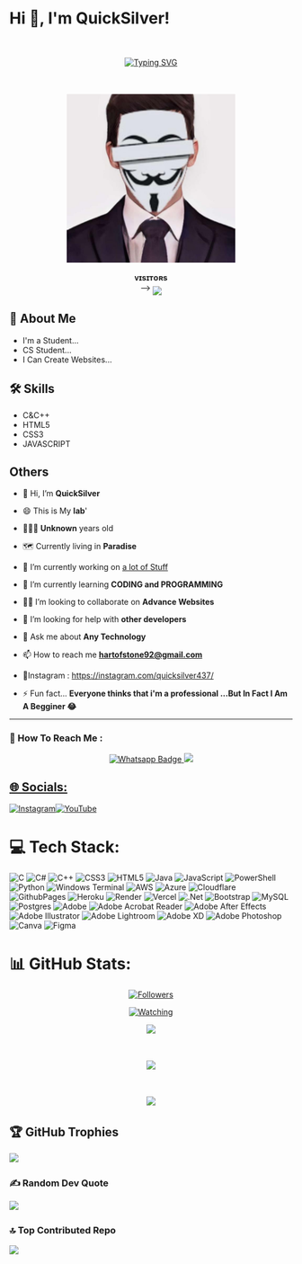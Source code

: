 # Hi 👋, I'm QuickSilver!

<div align="center" style="padding: 20px;">

[![Typing SVG](https://readme-typing-svg.herokuapp.com/?color=bb9af7&center=true&vCenter=true&lines=Hello+World!;Keep+it+simple.;Stay+curious!;Learn+everyday.;Code+with+passion.;Dream+big.+Start+small.;Make+it+happen.;Stay+positive!;&center=true&vCenter=true&size=30&speed=50)](https://git.io/typing-svg)

</div>

<p align="center">  
  <a href="https://github.com/Quicksilver-lab">
    <img alt="QuickSilver" height="300" src="https://raw.githubusercontent.com/Quicksilver-lab/Quicksilver-lab/main/Quick.jpeg">
  </a>
</p>
<p align="center">
    <b>ᴠɪsɪᴛᴏʀs</b><br>
 -->    <img align="middle" src="https://profile-counter.glitch.me/Quicksilver-lab/count.svg" />
</p>


## 📕 About Me
- I'm a Student...
- CS Student...
- I Can Create Websites...

## 🛠 Skills
- C&C++
- HTML5
- CSS3
- JAVASCRIPT

## Others

- 👋 Hi, I’m **QuickSilver**

- 😄 This is My **lab**'

-  👨🏻‍🦱 **Unknown** years old

-  🗺 Currently living in **Paradise**

- 🔭 I’m currently working on [a lot of Stuff](https://github.com/Quicksilver-lab?tab=repositories)

- 🧠 I’m currently learning **CODING and PROGRAMMING**

- 👯‍♀️ I’m looking to collaborate on **Advance Websites**

- 🤝 I’m looking for help with **other developers**

-  💬 Ask me about **Any Technology**

- 📫 How to reach me **hartofstone92@gmail.com**
 
- 🚩Instagram : https://instagram.com/quicksilver437/
- ⚡️ Fun fact...
**Everyone thinks that i'm a professional ...But In Fact I Am A Begginer 😂**
---

### 🗼 How To Reach Me :
<p align="center">
<a href="http://Wa.me/923261006241">
    <img src="https://img.shields.io/badge/Wa Pc-electric green?style=for-the-badge&logo=whatsapp&logoColor=white" alt="Whatsapp Badge"/>
  </a>
<a href="https://chat.whatsapp.com/Erv0bTT1yyR2qhlXptcNzi"><img src="https://img.shields.io/badge/Wa Gc 1-25D366?style=for-the-badge&logo=whatsapp&logoColor=white" />
</p>
  
## 🌐 Socials:
[![Instagram](https://img.shields.io/badge/Instagram-%23E4405F.svg?logo=Instagram&logoColor=white)](https://instagram.com/quicksilver437)[![YouTube](https://img.shields.io/badge/YouTube-%23FF0000.svg?logo=YouTube&logoColor=white)](https://youtube.com/@sadaa_codes) 

# 💻 Tech Stack:
![C](https://img.shields.io/badge/c-%2300599C.svg?style=for-the-badge&logo=c&logoColor=white) ![C#](https://img.shields.io/badge/c%23-%23239120.svg?style=for-the-badge&logo=csharp&logoColor=white) ![C++](https://img.shields.io/badge/c++-%2300599C.svg?style=for-the-badge&logo=c%2B%2B&logoColor=white) ![CSS3](https://img.shields.io/badge/css3-%231572B6.svg?style=for-the-badge&logo=css3&logoColor=white) ![HTML5](https://img.shields.io/badge/html5-%23E34F26.svg?style=for-the-badge&logo=html5&logoColor=white) ![Java](https://img.shields.io/badge/java-%23ED8B00.svg?style=for-the-badge&logo=openjdk&logoColor=white) ![JavaScript](https://img.shields.io/badge/javascript-%23323330.svg?style=for-the-badge&logo=javascript&logoColor=%23F7DF1E) ![PowerShell](https://img.shields.io/badge/PowerShell-%235391FE.svg?style=for-the-badge&logo=powershell&logoColor=white) ![Python](https://img.shields.io/badge/python-3670A0?style=for-the-badge&logo=python&logoColor=ffdd54) ![Windows Terminal](https://img.shields.io/badge/Windows%20Terminal-%234D4D4D.svg?style=for-the-badge&logo=windows-terminal&logoColor=white) ![AWS](https://img.shields.io/badge/AWS-%23FF9900.svg?style=for-the-badge&logo=amazon-aws&logoColor=white) ![Azure](https://img.shields.io/badge/azure-%230072C6.svg?style=for-the-badge&logo=microsoftazure&logoColor=white) ![Cloudflare](https://img.shields.io/badge/Cloudflare-F38020?style=for-the-badge&logo=Cloudflare&logoColor=white) ![GithubPages](https://img.shields.io/badge/github%20pages-121013?style=for-the-badge&logo=github&logoColor=white) ![Heroku](https://img.shields.io/badge/heroku-%23430098.svg?style=for-the-badge&logo=heroku&logoColor=white) ![Render](https://img.shields.io/badge/Render-%46E3B7.svg?style=for-the-badge&logo=render&logoColor=white) ![Vercel](https://img.shields.io/badge/vercel-%23000000.svg?style=for-the-badge&logo=vercel&logoColor=white) ![.Net](https://img.shields.io/badge/.NET-5C2D91?style=for-the-badge&logo=.net&logoColor=white) ![Bootstrap](https://img.shields.io/badge/bootstrap-%238511FA.svg?style=for-the-badge&logo=bootstrap&logoColor=white) ![MySQL](https://img.shields.io/badge/mysql-%2300000f.svg?style=for-the-badge&logo=mysql&logoColor=white) ![Postgres](https://img.shields.io/badge/postgres-%23316192.svg?style=for-the-badge&logo=postgresql&logoColor=white) ![Adobe](https://img.shields.io/badge/adobe-%23FF0000.svg?style=for-the-badge&logo=adobe&logoColor=white) ![Adobe Acrobat Reader](https://img.shields.io/badge/Adobe%20Acrobat%20Reader-EC1C24.svg?style=for-the-badge&logo=Adobe%20Acrobat%20Reader&logoColor=white) ![Adobe After Effects](https://img.shields.io/badge/Adobe%20After%20Effects-9999FF.svg?style=for-the-badge&logo=Adobe%20After%20Effects&logoColor=white) ![Adobe Illustrator](https://img.shields.io/badge/adobe%20illustrator-%23FF9A00.svg?style=for-the-badge&logo=adobe%20illustrator&logoColor=white) ![Adobe Lightroom](https://img.shields.io/badge/Adobe%20Lightroom-31A8FF.svg?style=for-the-badge&logo=Adobe%20Lightroom&logoColor=white) ![Adobe XD](https://img.shields.io/badge/Adobe%20XD-470137?style=for-the-badge&logo=Adobe%20XD&logoColor=#FF61F6) ![Adobe Photoshop](https://img.shields.io/badge/adobe%20photoshop-%2331A8FF.svg?style=for-the-badge&logo=adobe%20photoshop&logoColor=white) ![Canva](https://img.shields.io/badge/Canva-%2300C4CC.svg?style=for-the-badge&logo=Canva&logoColor=white) ![Figma](https://img.shields.io/badge/figma-%23F24E1E.svg?style=for-the-badge&logo=figma&logoColor=white)

# 📊 GitHub Stats:

<p align="center"><a href="https://github.com/Quicksilver-lab/followers"><img title="Followers" src="https://img.shields.io/github/followers/Quicksilver-lab?color=red&style=flat-square"></a></p>
<p align="center"><a href="https://komarev.com/ghpvc/?username=Quicksilver-lab&color=blue&style=flat-square&label=Profile+Views"><img title="Watching" src="https://komarev.com/ghpvc/?username=ahmmikun&color=green&style=flat-square&label=Profile+View"></a>
</p>

<p align="center"><a href="https://github.com/Quicksilver-lab"> <img src="https://github-readme-stats.vercel.app/api?username=Quicksilver-lab&theme=dark&hide_border=false&include_all_commits=true&count_private=true"></a></p> <br/>
<p align="center"><a href="https://github.com/Quicksilver-lab"> <img src="https://github-readme-streak-stats.herokuapp.com/?user=USMANRANGREZ&theme=dark&hide_border=false"></a></p> <br/>
<p align="center"><a href="https://github.com/Quicksilver-lab"> <img src="https://github-readme-stats.vercel.app/api/top-langs/?username=Quicksilver-lab&theme=dark&hide_border=false&include_all_commits=true&count_private=true&layout=compact"></a></p>

## 🏆 GitHub Trophies
![](https://github-profile-trophy.vercel.app/?username=gaearon=darkhub&no-frame=false&no-bg=false&margin-w=4)

### ✍️ Random Dev Quote
![](https://quotes-github-readme.vercel.app/api?type=horizontal&theme=light)

### 🔝 Top Contributed Repo
![](https://github-contributor-stats.vercel.app/api?username=Quicksilver-lab&limit=5&theme=flat&combine_all_yearly_contributions=true)

<!--
**Quicksilver-lab/Quicksilver-lab** is a ✨ _special_ ✨ repository because its `README.md` (this file) appears on your GitHub profile.

Here are some ideas to get you started:

- 🔭 I’m currently working on ...
- 🌱 I’m currently learning ...
- 👯 I’m looking to collaborate on ...
- 🤔 I’m looking for help with ...
- 💬 Ask me about ...
- 📫 How to reach me: ...
- 😄 Pronouns: ...
- ⚡ Fun fact: ...
-->
